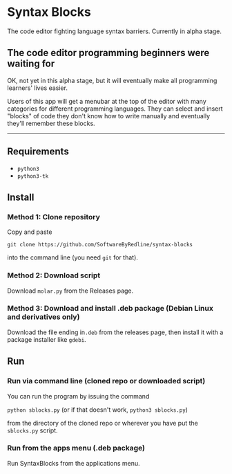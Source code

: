 # Syntax Blocks

The code editor fighting language syntax barriers. Currently in alpha stage.

## The code editor programming beginners were waiting for
OK, not yet in this alpha stage, but it will eventually make all programming learners' lives easier.

Users of this app will get a menubar at the top of the editor with many categories for different programming languages. They can select and insert "blocks" of code they don't know how to write manually and eventually they'll remember these blocks.

-----------------------------------------------------------------------
## Requirements
- `python3`
- `python3-tk`

## Install
### Method 1: Clone repository
Copy and paste

`git clone https://github.com/SoftwareByRedline/syntax-blocks`

into the command line (you need `git` for that).

### Method 2: Download script
Download `molar.py` from the Releases page.

### Method 3: Download and install .deb package (Debian Linux and derivatives only)
Download the file ending in`.deb` from the releases page, then install it with a package installer like `gdebi`.

## Run
### Run via command line (cloned repo or downloaded script)
You can run the program by issuing the command

`python sblocks.py` (or if that doesn't work, `python3 sblocks.py`)

from the directory of the cloned repo or wherever you have put the `sblocks.py` script.

### Run from the apps menu (.deb package)
Run SyntaxBlocks from the applications menu.

